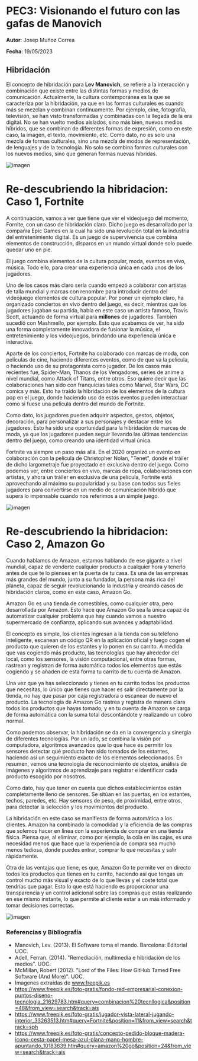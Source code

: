 # PEC3: Visionando el futuro con las gafas de Manovich

**Autor**: Josep Muñoz Correa

**Fecha**: 19/05/2023

## Hibridación

El concepto de hibridación para **Lev Manovich**, se refiere a la interacción y combinación que existe entre las distintas formas y medios de comunicación. Actualmente, la cultura contemporánea es la que se caracteriza por la hibridación, ya que en las formas culturales es cuando más se mezclan y combinan continuamente. Por ejemplo, cine, fotografía, televisión, se han visto transformadas y combinadas con la llegada de la era digital. No se han vuelto medios aislados, sino más bien, nuevos medios híbridos, que se combinan de diferentes formas de expresión, como en este caso, la imagen, el texto, movimiento, etc. 
Como dato, no es solo una mezcla de formas culturales, sino una mezcla de modos de representación, de lenguajes y de la tecnología. No solo se combina formas culturales con los nuevos medios, sino que generan formas nuevas híbridas. 

![imagen](https://github.com/Josepyy/PEC3_Manovich_Reloaded/assets/133910072/37cfeb50-6c21-4c38-86f8-fa12b7cbcad8) 

# Re-descubriendo la hibridacion: Caso 1, Fortnite

A continuación, vamos a ver que tiene que ver el videojuego del momento, Fornite, con un caso de hibridación claro.
Dicho juego es desarrollado por la compañía Epic Games en la cual ha sido una revolución total en la industria del entretenimiento digital. Es un juego de supervivencia que combina elementos de construcción, disparos en un mundo virtual donde solo puede quedar uno en pie. 

El juego combina elementos de la cultura popular, moda, eventos en vivo, música. Todo ello, para crear una experiencia única en cada unos de los jugadores. 

Uno de los casos más claro sería cuando empezó a colaborar con artistas de talla mundial y marcas con renombre para introducir dentro del videojuego elementos de cultura popular. Por poner un ejemplo claro, ha organizado conciertos en vivo dentro del juego, es decir, mientras que los jugadores jugaban su partida, había en este caso un artista famoso, Travis Scott, actuando de forma virtual para **millones** de jugadores. También sucedió con Mashmello, por ejemplo. Esto que acabamos de ver, ha sido una forma completamente innovadora de fusionar la música, el entretenimiento y los videojuegos, brindando una experiencia única e interactiva. 

 Aparte de los conciertos, Fortnite ha colaborado con marcas de moda, con películas de cine, haciendo diferentes eventos, como de que va la película, o haciendo uso de su protagonista como jugador. De los casos más recientes fue, Spider-Man, Thanos de los Vengadores, series de anime a nivel mundial, como Attack of Titans, entre otros. Eso quiere decir que las colaboraciones han sido con franquicias tales como Marvel, Star Wars, DC comics y más. Esto ha traído la hibridación de los elementos de la cultura pop en el juego, donde haciendo uso de estos eventos pueden interactuar como si fuese una película dentro del mundo de Fortnite. 
 
 Como dato, los jugadores pueden adquirir aspectos, gestos, objetos, decoración, para personalizar a sus personajes y destacar entre los jugadores. Esto ha sido una oportunidad para la hibridación de marcas de moda, ya que los jugadores pueden seguir llevando las últimas tendencias dentro del juego, como creando una identidad virtual única. 
 
Fortnite va siempre un paso más allá. En el 2020 organizó un evento en colaboración con la película de Christopher Nolan, "Tenet", donde el tráiler de dicho largometraje fue proyectado en exclusiva dentro del juego. Como podemos ver, entre conciertos en vivo, marcas de ropa, colaboraciones con artistas, y ahora un tráiler en exclusiva de una película, Fortnite está aprovechando al máximo su popularidad y su base con todos sus fieles jugadores para convertirse en un medio de comunicación híbrido que supera lo impensable cuando nos referimos a un simple juego. 

![imagen](https://github.com/Josepyy/PEC3_Manovich_Reloaded/assets/133910072/49388763-e313-4890-a5d2-0266636e9148)
 
# Re-descubriendo la hibridacion: Caso 2, Amazon Go

Cuando hablamos de Amazon, estamos hablando de ese gigante a nivel mundial, capaz de venderte cualquier producto a cualquier hora y tenerlo antes de que te lo pienses en la puerta de tu casa. Es una de las empresas más grandes del mundo, junto a su fundador, la persona más rica del planeta, capaz de seguir revolucionando la industria y creando casos de hibridación claros, como en este caso, Amazon Go. 

Amazon Go es una tienda de comestibles, como cualquier otra, pero desarrollada por Amazon. Esto hace que Amazon Go sea la única capaz de automatizar cualquier problema que hay cuando vamos a nuestro supermercado de confianza, aplicando sus avances y adaptabilidad. 

El concepto es simple, los clientes ingresan a la tienda con su teléfono inteligente, escanean un código QR en la aplicación oficial y luego cogen el producto que quieren de los estantes y lo ponen en su carrito. A medida que vas cogiendo más producto, las tecnologías que hay alrededor del local, como los sensores, la visión computacional, entre otras formas, rastrean y registran de forma automática todos los elementos que estás cogiendo y se añaden de esta forma tu carrito de tu cuenta de Amazon. 

Una vez que ya has seleccionado y tienes en tu carrito todos los productos que necesitas, lo único que tienes que hacer es salir directamente por la tienda, no hay que pasar por caja registradora o escanear de nuevo el producto. La tecnología de Amazon Go rastrea y registra de manera clara todos los productos que hayas tomado, y en tu cuenta de Amazon se carga de forma automática con la suma total descontándote y realizando un cobro normal. 

Como podemos observar, la hibridación se da en la convergencia y sinergia de diferentes tecnologías. Por un lado, se combina la visión por computadora, algoritmos avanzados que lo que hace es permitir los sensores detectar qué producto han sido tomados de los estantes, haciendo así un seguimiento exacto de los elementos seleccionados. En resumen, vemos una tecnología de reconocimiento de objetos, análisis de imágenes y algoritmos de aprendizaje para registrar e identificar cada producto escogido por nosotros. 

Como dato, hay que tener en cuenta que dichos establecimientos están completamente lleno de sensores. Se sitúan en las puertas, en los estantes, techos, paredes, etc. Hay sensores de peso, de proximidad, entre otros, para detectar la selección y los movimientos del producto. 

La hibridación en este caso se manifiesta de forma automática a los clientes. Amazon ha combinado la comodidad y la eficiencia de las compras que solemos hacer en línea con la experiencia de comprar en una tienda física. Piensa que, al eliminar, como por ejemplo, la cola en las cajas, es una necesidad menos que hace que la experiencia de compra sea mucho menos tediosa, donde puedes entrar, comprar lo que necesitas y salir rápidamente. 

Otra de las ventajas que tiene, es que, Amazon Go te permite ver en directo todos los productos que tienes en tu carrito, haciendo así que tengas un control mucho más visual y exacto de lo que llevas y el coste total que tendrías que pagar. Esto lo que está haciendo es proporcionar una transparencia y un control adicional sobre las compras que estás realizando en ese mismo instante, lo que permite al cliente estar a un más informado y tomar decisiones correctas. 

![imagen](https://github.com/Josepyy/PEC3_Manovich_Reloaded/assets/133910072/34e48999-7602-470a-848e-82cc60d51b34)

### Referencias y Bibliografía
- Manovich, Lev. (2013). El Software toma el mando. Barcelona: Editorial UOC.
- Adell, Ferran. (2014). "Remediación, multimedia e hibridación de los medios". UOC.
- McMillan, Robert (2012). "Lord of the Files: How GitHub Tamed Free Software (And More)". UOC.
- Imagenes extraidas de www.freepik.es 
- https://www.freepik.es/foto-gratis/fondo-red-empresarial-conexion-puntos-diseno-tecnologia_21629783.htm#query=combinacion%20tecnllogica&position=48&from_view=search&track=ais
- https://www.freepik.es/foto-gratis/jugador-vista-lateral-jugando-interior_33263513.htm#query=Fortnite&position=11&from_view=search&track=sph
- https://www.freepik.es/foto-gratis/concepto-pedido-bloque-madera-icono-cesta-papel-mesa-azul-plana-mano-hombre-apuntando_10183639.htm#query=amazon%20go&position=24&from_view=search&track=ais
          
